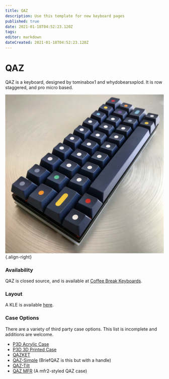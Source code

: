 ```yaml
---
title: QAZ
description: Use this template for new keyboard pages
published: true
date: 2021-01-18T04:52:23.120Z
tags: 
editor: markdown
dateCreated: 2021-01-18T04:52:23.120Z
---
```


# QAZ

QAZ is a keyboard, designed by tominabox1 and whydobearsxplod. It is row staggered, and pro micro based.

![qaz.jpeg](/Boards/images/qaz.jpeg){.align-right}

### Availability

QAZ is closed source, and is available at [Coffee Break Keyboards](https://www.cbkbd.com/product/qaz-keyboard-kit).

### Layout

A KLE is available [here](http://www.keyboard-layout-editor.com/##@@=Q%0A1u&=W&=E&=R&=T&=Y&=U&=I&=O&_w:1.25%3B&=P%0A1.25u%3B&@_w:1.25%3B&=A%0A1.25u&=S&=D&=F&=G&=H&=J&=K&=L&=Enter%0A1u%3B&@_w:1.75%3B&=Z%0A1.75u&=X&=C&=V&=B&=N&=M&=%3C%0A.&_w:1.5%3B&=Shift%0A1.5u%3B&@_c=%23f7baba%3B&=Super%0A1u&=Meta%0A1u&_w:6.25%3B&=%0A6.25u&=Meta%0A1u&=Super%0A1u%3B&@_y:1%3B&=%0A1u&=%0A1u&=%0A1u&_w:2.25%3B&=%0A2.25u&_w:2%3B&=%0A2u&=%0A1u&=%0A1u&=%0A1u).

### Case Options

There are a variety of third party case options. This list is incomplete and additions are welcome.

*   [P3D Acrylic Case](https://p3dstore.com/collections/acrylic-keyboard-cases/products/qaz-acrylic-keyboard-case)
*   [P3D 3D Printed Case](https://p3dstore.com/collections/3d-printed-keyboard-cases/products/qaz-3dp-keyboard-case)
*   [QAZKET](https://crft.bigcartel.com/product/qazket)
*   [QAZ-Simple](https://github.com/dingusxmcgee/QAZ-Simple) (BriefQAZ is this but with a handle)
*   [QAZ-Tilt](https://github.com/dingusxmcgee/QAZ-Tilt)
*   [QAZ MFR](https://github.com/seirin-blu/QAZ-MFR) (A mfr2-styled QAZ case)